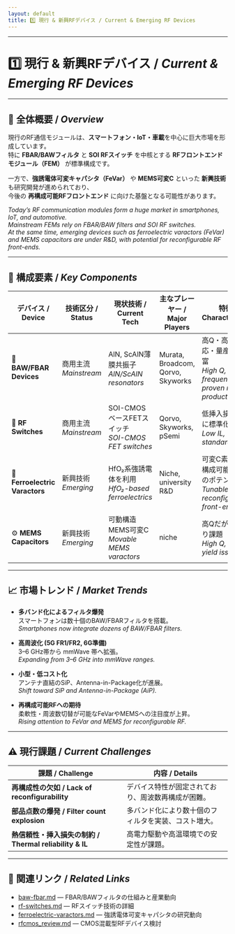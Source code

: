 ```yaml
---
layout: default
title: 1️⃣ 現行 & 新興RFデバイス / Current & Emerging RF Devices
---
```


---

# 1️⃣ 現行 & 新興RFデバイス / *Current & Emerging RF Devices*

---

## 📘 全体概要 / *Overview*  
現行のRF通信モジュールは、**スマートフォン・IoT・車載**を中心に巨大市場を形成しています。  
特に **FBAR/BAWフィルタ** と **SOI RFスイッチ** を中核とする **RFフロントエンドモジュール（FEM）** が標準構成です。  

一方で、**強誘電体可変キャパシタ（FeVar）** や **MEMS可変C** といった **新興技術** も研究開発が進められており、  
今後の **再構成可能RFフロントエンド** に向けた基盤となる可能性があります。  

*Today’s RF communication modules form a huge market in smartphones, IoT, and automotive.  
Mainstream FEMs rely on FBAR/BAW filters and SOI RF switches.  
At the same time, emerging devices such as ferroelectric varactors (FeVar) and MEMS capacitors are under R&D, with potential for reconfigurable RF front-ends.*  

---

## 🔑 構成要素 / *Key Components*  

| デバイス / Device | 技術区分 / Status | 現状技術 / Current Tech | 主なプレーヤー / Major Players | 特徴 / Characteristics | 詳細 / Details |
|---|---|---|---|---|---|
| 📡 **BAW/FBAR Devices** | 商用主流<br>*Mainstream* | AlN, ScAlN薄膜共振子<br>*AlN/ScAlN resonators* | Murata, Broadcom, Qorvo, Skyworks | 高Q・高周波対応・量産実績豊富<br>*High Q, high frequency, proven mass production* | [baw-fbar.md](./baw-fbar.md) |
| 🔀 **RF Switches** | 商用主流<br>*Mainstream* | SOI-CMOSベースFETスイッチ<br>*SOI-CMOS FET switches* | Qorvo, Skyworks, pSemi | 低挿入損失、既に標準化<br>*Low IL, standardized* | [rf-switches.md](./rf-switches.md) |
| 🧩 **Ferroelectric Varactors** | 新興技術<br>*Emerging* | HfO₂系強誘電体を利用<br>*HfO₂-based ferroelectrics* | Niche, university R&D | 可変C素子、再構成可能性向上のポテンシャル<br>*Tunable C for reconfigurable front-ends* | [ferroelectric-varactors.md](./ferroelectric-varactors.md) |
| ⚙️ **MEMS Capacitors** | 新興技術<br>*Emerging* | 可動構造MEMS可変C<br>*Movable MEMS varactors* | niche | 高Qだが歩留まり課題<br>*High Q, but yield issues* | — |

---

## 📈 市場トレンド / *Market Trends*  

- **多バンド化によるフィルタ爆発**  
  スマートフォンは数十個のBAW/FBARフィルタを搭載。  
  *Smartphones now integrate dozens of BAW/FBAR filters.*  

- **高周波化 (5G FR1/FR2, 6G準備)**  
  3–6 GHz帯から mmWave 帯へ拡張。  
  *Expanding from 3–6 GHz into mmWave ranges.*  

- **小型・低コスト化**  
  アンテナ直結のSiP、Antenna-in-Package化が進展。  
  *Shift toward SiP and Antenna-in-Package (AiP).*  

- **再構成可能RFへの期待**  
  柔軟性・周波数切替が可能なFeVarやMEMSへの注目度が上昇。  
  *Rising attention to FeVar and MEMS for reconfigurable RF.*  

---

## ⚠️ 現行課題 / *Current Challenges*  

| 課題 / Challenge | 内容 / Details |
|---|---|
| **再構成性の欠如 / Lack of reconfigurability** | デバイス特性が固定されており、周波数再構成が困難。 |
| **部品点数の爆発 / Filter count explosion** | 多バンド化により数十個のフィルタを実装、コスト増大。 |
| **熱信頼性・挿入損失の制約 / Thermal reliability & IL** | 高電力駆動や高温環境での安定性が課題。 |

---

## 🔗 関連リンク / *Related Links*  

- [baw-fbar.md](./baw-fbar.md) — FBAR/BAWフィルタの仕組みと産業動向  
- [rf-switches.md](./rf-switches.md) — RFスイッチ技術の詳細  
- [ferroelectric-varactors.md](./ferroelectric-varactors.md) — 強誘電体可変キャパシタの研究動向  
- [rfcmos_review.md](./rfcmos_review.md) — CMOS混載型RFデバイス検討  
